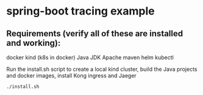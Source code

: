 spring-boot tracing example
===========================


Requirements (verify all of these are installed and working):
-------------
docker
kind (k8s in docker)
Java JDK
Apache maven
helm
kubectl

Run the install.sh script to create a local kind cluster, build the Java projects and docker images, install Kong ingress and Jaeger

```./install.sh```
